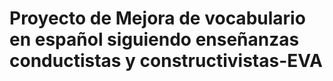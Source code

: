 # Proyecto de Mejora de vocabulario en español siguiendo enseñanzas conductistas y constructivistas-EVA
